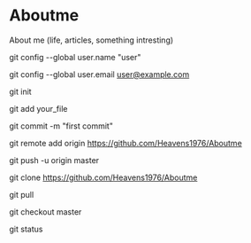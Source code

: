 # Aboutme
About me (life, articles, something intresting)


git config --global user.name "user"

git config --global user.email user@example.com


git init

git add your_file

git commit -m "first commit"


git remote add origin https://github.com/Heavens1976/Aboutme 

git push -u origin master


git clone https://github.com/Heavens1976/Aboutme

git pull


git checkout master

git status

